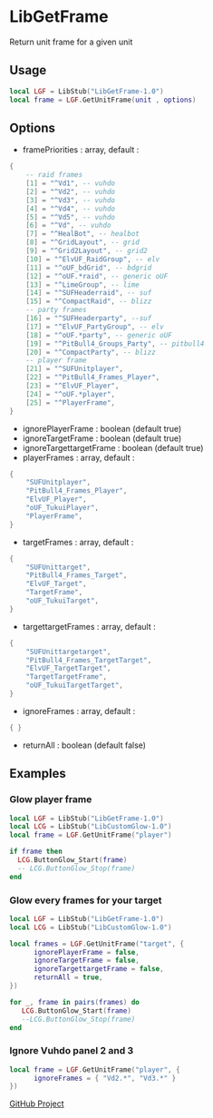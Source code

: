 # LibGetFrame

Return unit frame for a given unit

## Usage

```Lua
local LGF = LibStub("LibGetFrame-1.0")
local frame = LGF.GetUnitFrame(unit , options)
```

## Options

- framePriorities : array, default :

```Lua
{
    -- raid frames
    [1] = "^Vd1", -- vuhdo
    [2] = "^Vd2", -- vuhdo
    [3] = "^Vd3", -- vuhdo
    [4] = "^Vd4", -- vuhdo
    [5] = "^Vd5", -- vuhdo
    [6] = "^Vd", -- vuhdo
    [7] = "^HealBot", -- healbot
    [8] = "^GridLayout", -- grid
    [9] = "^Grid2Layout", -- grid2
    [10] = "^ElvUF_RaidGroup", -- elv
    [11] = "^oUF_bdGrid", -- bdgrid
    [12] = "^oUF.*raid", -- generic oUF
    [13] = "^LimeGroup", -- lime
    [14] = "^SUFHeaderraid", -- suf
    [15] = "^CompactRaid", -- blizz
    -- party frames
    [16] = "^SUFHeaderparty", --suf
    [17] = "^ElvUF_PartyGroup", -- elv
    [18] = "^oUF.*party", -- generic oUF
    [19] = "^PitBull4_Groups_Party", -- pitbull4
    [20] = "^CompactParty", -- blizz
    -- player frame
    [21] = "^SUFUnitplayer",
    [22] = "^PitBull4_Frames_Player",
    [23] = "^ElvUF_Player",
    [24] = "^oUF.*player",
    [25] = "^PlayerFrame",
}
```

- ignorePlayerFrame : boolean (default true)
- ignoreTargetFrame : boolean (default true)
- ignoreTargettargetFrame : boolean (default true)
- playerFrames : array, default :

```Lua
{
    "SUFUnitplayer",
    "PitBull4_Frames_Player",
    "ElvUF_Player",
    "oUF_TukuiPlayer",
    "PlayerFrame",
}
```

- targetFrames : array, default :

```Lua
{
    "SUFUnittarget",
    "PitBull4_Frames_Target",
    "ElvUF_Target",
    "TargetFrame",
    "oUF_TukuiTarget",
}
```

- targettargetFrames : array, default :

```Lua
{
    "SUFUnittargetarget",
    "PitBull4_Frames_TargetTarget",
    "ElvUF_TargetTarget",
    "TargetTargetFrame",
    "oUF_TukuiTargetTarget",
}
```

- ignoreFrames : array, default :

```Lua
{ }
```

- returnAll : boolean (default false)

## Examples

### Glow player frame

```Lua
local LGF = LibStub("LibGetFrame-1.0")
local LCG = LibStub("LibCustomGlow-1.0")
local frame = LGF.GetUnitFrame("player")

if frame then
  LCG.ButtonGlow_Start(frame)
  -- LCG.ButtonGlow_Stop(frame)
end
```

### Glow every frames for your target

```Lua
local LGF = LibStub("LibGetFrame-1.0")
local LCG = LibStub("LibCustomGlow-1.0")

local frames = LGF.GetUnitFrame("target", {
      ignorePlayerFrame = false,
      ignoreTargetFrame = false,
      ignoreTargettargetFrame = false,
      returnAll = true,
})

for _, frame in pairs(frames) do
   LCG.ButtonGlow_Start(frame)
   --LCG.ButtonGlow_Stop(frame)
end
```

### Ignore Vuhdo panel 2 and 3

```Lua
local frame = LGF.GetUnitFrame("player", {
      ignoreFrames = { "Vd2.*", "Vd3.*" }
})
```

[GitHub Project](https://github.com/mrbuds/LibGetFrame)
